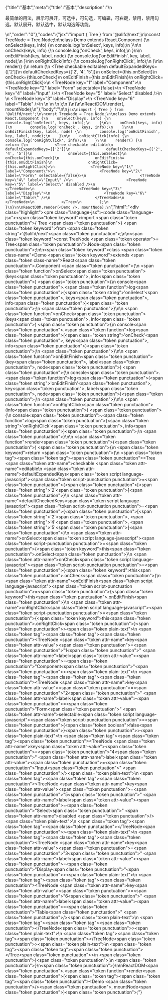 {"title":"基本","meta":{"title":"基本","description":"\n<p>最简单的用法，展示可展开，可选中，可勾选，可编辑，可右键，禁用，禁用勾选，默认展开，默认选中，默认勾选等功能。</p>\n","order":"0"},"codes":{"jsx":"import { Tree } from '@alifd/next';\n\nconst TreeNode = Tree.Node;\n\nclass Demo extends React.Component {\n    onSelect(keys, info) {\n        console.log('onSelect', keys, info);\n    }\n\n    onCheck(keys, info) {\n        console.log('onCheck', keys, info);\n    }\n\n    onEditFinish(key, label, node) {\n        console.log('onEditFinish', key, label, node);\n    }\n\n    onRightClick(info) {\n        console.log('onRightClick', info);\n    }\n\n    render() {\n        return (\n            <Tree checkable editable\n                defaultExpandedKeys={['2']}\n                defaultCheckedKeys={['2', '4', '5']}\n                onSelect={this.onSelect}\n                onCheck={this.onCheck}\n                onEditFinish={this.onEditFinish}\n                onRightClick={this.onRightClick}>\n                <TreeNode key=\"1\" label=\"Component\">\n                    <TreeNode key=\"2\" label=\"Form\" selectable={false}>\n                        <TreeNode key=\"4\" label=\"Input\" />\n                        <TreeNode key=\"5\" label=\"Select\" disabled />\n                    </TreeNode>\n                    <TreeNode key=\"3\" label=\"Display\">\n                        <TreeNode key=\"6\" label=\"Table\" />\n                    </TreeNode>\n                </TreeNode>\n            </Tree>\n        );\n    }\n}\n\nReactDOM.render(<Demo />, mountNode);\n"},"body":"\n\n````jsx\nimport { Tree } from '@alifd/next';\n\nconst TreeNode = Tree.Node;\n\nclass Demo extends React.Component {\n    onSelect(keys, info) {\n        console.log('onSelect', keys, info);\n    }\n\n    onCheck(keys, info) {\n        console.log('onCheck', keys, info);\n    }\n\n    onEditFinish(key, label, node) {\n        console.log('onEditFinish', key, label, node);\n    }\n\n    onRightClick(info) {\n        console.log('onRightClick', info);\n    }\n\n    render() {\n        return (\n            <Tree checkable editable\n                defaultExpandedKeys={['2']}\n                defaultCheckedKeys={['2', '4', '5']}\n                onSelect={this.onSelect}\n                onCheck={this.onCheck}\n                onEditFinish={this.onEditFinish}\n                onRightClick={this.onRightClick}>\n                <TreeNode key=\"1\" label=\"Component\">\n                    <TreeNode key=\"2\" label=\"Form\" selectable={false}>\n                        <TreeNode key=\"4\" label=\"Input\" />\n                        <TreeNode key=\"5\" label=\"Select\" disabled />\n                    </TreeNode>\n                    <TreeNode key=\"3\" label=\"Display\">\n                        <TreeNode key=\"6\" label=\"Table\" />\n                    </TreeNode>\n                </TreeNode>\n            </Tree>\n        );\n    }\n}\n\nReactDOM.render(<Demo />, mountNode);\n````","html":"<script>(function(){'use strict';\n\nvar _createClass = function () { function defineProperties(target, props) { for (var i = 0; i < props.length; i++) { var descriptor = props[i]; descriptor.enumerable = descriptor.enumerable || false; descriptor.configurable = true; if (\"value\" in descriptor) descriptor.writable = true; Object.defineProperty(target, descriptor.key, descriptor); } } return function (Constructor, protoProps, staticProps) { if (protoProps) defineProperties(Constructor.prototype, protoProps); if (staticProps) defineProperties(Constructor, staticProps); return Constructor; }; }();\n\nvar _next = require('@alifd/next');\n\nfunction _classCallCheck(instance, Constructor) { if (!(instance instanceof Constructor)) { throw new TypeError(\"Cannot call a class as a function\"); } }\n\nfunction _possibleConstructorReturn(self, call) { if (!self) { throw new ReferenceError(\"this hasn't been initialised - super() hasn't been called\"); } return call && (typeof call === \"object\" || typeof call === \"function\") ? call : self; }\n\nfunction _inherits(subClass, superClass) { if (typeof superClass !== \"function\" && superClass !== null) { throw new TypeError(\"Super expression must either be null or a function, not \" + typeof superClass); } subClass.prototype = Object.create(superClass && superClass.prototype, { constructor: { value: subClass, enumerable: false, writable: true, configurable: true } }); if (superClass) Object.setPrototypeOf ? Object.setPrototypeOf(subClass, superClass) : subClass.__proto__ = superClass; }\n\nvar TreeNode = _next.Tree.Node;\n\nvar Demo = function (_React$Component) {\n    _inherits(Demo, _React$Component);\n\n    function Demo() {\n        _classCallCheck(this, Demo);\n\n        return _possibleConstructorReturn(this, (Demo.__proto__ || Object.getPrototypeOf(Demo)).apply(this, arguments));\n    }\n\n    _createClass(Demo, [{\n        key: 'onSelect',\n        value: function onSelect(keys, info) {\n            console.log('onSelect', keys, info);\n        }\n    }, {\n        key: 'onCheck',\n        value: function onCheck(keys, info) {\n            console.log('onCheck', keys, info);\n        }\n    }, {\n        key: 'onEditFinish',\n        value: function onEditFinish(key, label, node) {\n            console.log('onEditFinish', key, label, node);\n        }\n    }, {\n        key: 'onRightClick',\n        value: function onRightClick(info) {\n            console.log('onRightClick', info);\n        }\n    }, {\n        key: 'render',\n        value: function render() {\n            return React.createElement(\n                _next.Tree,\n                { checkable: true, editable: true,\n                    defaultExpandedKeys: ['2'],\n                    defaultCheckedKeys: ['2', '4', '5'],\n                    onSelect: this.onSelect,\n                    onCheck: this.onCheck,\n                    onEditFinish: this.onEditFinish,\n                    onRightClick: this.onRightClick },\n                React.createElement(\n                    TreeNode,\n                    { key: '1', label: 'Component' },\n                    React.createElement(\n                        TreeNode,\n                        { key: '2', label: 'Form', selectable: false },\n                        React.createElement(TreeNode, { key: '4', label: 'Input' }),\n                        React.createElement(TreeNode, { key: '5', label: 'Select', disabled: true })\n                    ),\n                    React.createElement(\n                        TreeNode,\n                        { key: '3', label: 'Display' },\n                        React.createElement(TreeNode, { key: '6', label: 'Table' })\n                    )\n                )\n            );\n        }\n    }]);\n\n    return Demo;\n}(React.Component);\n\nReactDOM.render(React.createElement(Demo, null), mountNode);})()</script><div class=\"highlight\"><pre class=\"language-jsx\"><code class=\"language-jsx\"><span class=\"token keyword\">import</span> <span class=\"token punctuation\">{</span> Tree <span class=\"token punctuation\">}</span> <span class=\"token keyword\">from</span> <span class=\"token string\">'@alifd/next'</span><span class=\"token punctuation\">;</span>\n\n<span class=\"token keyword\">const</span> TreeNode <span class=\"token operator\">=</span> Tree<span class=\"token punctuation\">.</span>Node<span class=\"token punctuation\">;</span>\n\n<span class=\"token keyword\">class</span> <span class=\"token class-name\">Demo</span> <span class=\"token keyword\">extends</span> <span class=\"token class-name\">React<span class=\"token punctuation\">.</span>Component</span> <span class=\"token punctuation\">{</span>\n    <span class=\"token function\">onSelect</span><span class=\"token punctuation\">(</span>keys<span class=\"token punctuation\">,</span> info<span class=\"token punctuation\">)</span> <span class=\"token punctuation\">{</span>\n        console<span class=\"token punctuation\">.</span><span class=\"token function\">log</span><span class=\"token punctuation\">(</span><span class=\"token string\">'onSelect'</span><span class=\"token punctuation\">,</span> keys<span class=\"token punctuation\">,</span> info<span class=\"token punctuation\">)</span><span class=\"token punctuation\">;</span>\n    <span class=\"token punctuation\">}</span>\n\n    <span class=\"token function\">onCheck</span><span class=\"token punctuation\">(</span>keys<span class=\"token punctuation\">,</span> info<span class=\"token punctuation\">)</span> <span class=\"token punctuation\">{</span>\n        console<span class=\"token punctuation\">.</span><span class=\"token function\">log</span><span class=\"token punctuation\">(</span><span class=\"token string\">'onCheck'</span><span class=\"token punctuation\">,</span> keys<span class=\"token punctuation\">,</span> info<span class=\"token punctuation\">)</span><span class=\"token punctuation\">;</span>\n    <span class=\"token punctuation\">}</span>\n\n    <span class=\"token function\">onEditFinish</span><span class=\"token punctuation\">(</span>key<span class=\"token punctuation\">,</span> label<span class=\"token punctuation\">,</span> node<span class=\"token punctuation\">)</span> <span class=\"token punctuation\">{</span>\n        console<span class=\"token punctuation\">.</span><span class=\"token function\">log</span><span class=\"token punctuation\">(</span><span class=\"token string\">'onEditFinish'</span><span class=\"token punctuation\">,</span> key<span class=\"token punctuation\">,</span> label<span class=\"token punctuation\">,</span> node<span class=\"token punctuation\">)</span><span class=\"token punctuation\">;</span>\n    <span class=\"token punctuation\">}</span>\n\n    <span class=\"token function\">onRightClick</span><span class=\"token punctuation\">(</span>info<span class=\"token punctuation\">)</span> <span class=\"token punctuation\">{</span>\n        console<span class=\"token punctuation\">.</span><span class=\"token function\">log</span><span class=\"token punctuation\">(</span><span class=\"token string\">'onRightClick'</span><span class=\"token punctuation\">,</span> info<span class=\"token punctuation\">)</span><span class=\"token punctuation\">;</span>\n    <span class=\"token punctuation\">}</span>\n\n    <span class=\"token function\">render</span><span class=\"token punctuation\">(</span><span class=\"token punctuation\">)</span> <span class=\"token punctuation\">{</span>\n        <span class=\"token keyword\">return</span> <span class=\"token punctuation\">(</span>\n            <span class=\"token tag\"><span class=\"token tag\"><span class=\"token punctuation\">&lt;</span>Tree</span> <span class=\"token attr-name\">checkable</span> <span class=\"token attr-name\">editable</span>\n                <span class=\"token attr-name\">defaultExpandedKeys</span><span class=\"token script language-javascript\"><span class=\"token script-punctuation punctuation\">=</span><span class=\"token punctuation\">{</span><span class=\"token punctuation\">[</span><span class=\"token string\">'2'</span><span class=\"token punctuation\">]</span><span class=\"token punctuation\">}</span></span>\n                <span class=\"token attr-name\">defaultCheckedKeys</span><span class=\"token script language-javascript\"><span class=\"token script-punctuation punctuation\">=</span><span class=\"token punctuation\">{</span><span class=\"token punctuation\">[</span><span class=\"token string\">'2'</span><span class=\"token punctuation\">,</span> <span class=\"token string\">'4'</span><span class=\"token punctuation\">,</span> <span class=\"token string\">'5'</span><span class=\"token punctuation\">]</span><span class=\"token punctuation\">}</span></span>\n                <span class=\"token attr-name\">onSelect</span><span class=\"token script language-javascript\"><span class=\"token script-punctuation punctuation\">=</span><span class=\"token punctuation\">{</span><span class=\"token keyword\">this</span><span class=\"token punctuation\">.</span>onSelect<span class=\"token punctuation\">}</span></span>\n                <span class=\"token attr-name\">onCheck</span><span class=\"token script language-javascript\"><span class=\"token script-punctuation punctuation\">=</span><span class=\"token punctuation\">{</span><span class=\"token keyword\">this</span><span class=\"token punctuation\">.</span>onCheck<span class=\"token punctuation\">}</span></span>\n                <span class=\"token attr-name\">onEditFinish</span><span class=\"token script language-javascript\"><span class=\"token script-punctuation punctuation\">=</span><span class=\"token punctuation\">{</span><span class=\"token keyword\">this</span><span class=\"token punctuation\">.</span>onEditFinish<span class=\"token punctuation\">}</span></span>\n                <span class=\"token attr-name\">onRightClick</span><span class=\"token script language-javascript\"><span class=\"token script-punctuation punctuation\">=</span><span class=\"token punctuation\">{</span><span class=\"token keyword\">this</span><span class=\"token punctuation\">.</span>onRightClick<span class=\"token punctuation\">}</span></span><span class=\"token punctuation\">></span></span><span class=\"token plain-text\">\n                </span><span class=\"token tag\"><span class=\"token tag\"><span class=\"token punctuation\">&lt;</span>TreeNode</span> <span class=\"token attr-name\">key</span><span class=\"token attr-value\"><span class=\"token punctuation\">=</span><span class=\"token punctuation\">\"</span>1<span class=\"token punctuation\">\"</span></span> <span class=\"token attr-name\">label</span><span class=\"token attr-value\"><span class=\"token punctuation\">=</span><span class=\"token punctuation\">\"</span>Component<span class=\"token punctuation\">\"</span></span><span class=\"token punctuation\">></span></span><span class=\"token plain-text\">\n                    </span><span class=\"token tag\"><span class=\"token tag\"><span class=\"token punctuation\">&lt;</span>TreeNode</span> <span class=\"token attr-name\">key</span><span class=\"token attr-value\"><span class=\"token punctuation\">=</span><span class=\"token punctuation\">\"</span>2<span class=\"token punctuation\">\"</span></span> <span class=\"token attr-name\">label</span><span class=\"token attr-value\"><span class=\"token punctuation\">=</span><span class=\"token punctuation\">\"</span>Form<span class=\"token punctuation\">\"</span></span> <span class=\"token attr-name\">selectable</span><span class=\"token script language-javascript\"><span class=\"token script-punctuation punctuation\">=</span><span class=\"token punctuation\">{</span><span class=\"token boolean\">false</span><span class=\"token punctuation\">}</span></span><span class=\"token punctuation\">></span></span><span class=\"token plain-text\">\n                        </span><span class=\"token tag\"><span class=\"token tag\"><span class=\"token punctuation\">&lt;</span>TreeNode</span> <span class=\"token attr-name\">key</span><span class=\"token attr-value\"><span class=\"token punctuation\">=</span><span class=\"token punctuation\">\"</span>4<span class=\"token punctuation\">\"</span></span> <span class=\"token attr-name\">label</span><span class=\"token attr-value\"><span class=\"token punctuation\">=</span><span class=\"token punctuation\">\"</span>Input<span class=\"token punctuation\">\"</span></span> <span class=\"token punctuation\">/></span></span><span class=\"token plain-text\">\n                        </span><span class=\"token tag\"><span class=\"token tag\"><span class=\"token punctuation\">&lt;</span>TreeNode</span> <span class=\"token attr-name\">key</span><span class=\"token attr-value\"><span class=\"token punctuation\">=</span><span class=\"token punctuation\">\"</span>5<span class=\"token punctuation\">\"</span></span> <span class=\"token attr-name\">label</span><span class=\"token attr-value\"><span class=\"token punctuation\">=</span><span class=\"token punctuation\">\"</span>Select<span class=\"token punctuation\">\"</span></span> <span class=\"token attr-name\">disabled</span> <span class=\"token punctuation\">/></span></span><span class=\"token plain-text\">\n                    </span><span class=\"token tag\"><span class=\"token tag\"><span class=\"token punctuation\">&lt;/</span>TreeNode</span><span class=\"token punctuation\">></span></span><span class=\"token plain-text\">\n                    </span><span class=\"token tag\"><span class=\"token tag\"><span class=\"token punctuation\">&lt;</span>TreeNode</span> <span class=\"token attr-name\">key</span><span class=\"token attr-value\"><span class=\"token punctuation\">=</span><span class=\"token punctuation\">\"</span>3<span class=\"token punctuation\">\"</span></span> <span class=\"token attr-name\">label</span><span class=\"token attr-value\"><span class=\"token punctuation\">=</span><span class=\"token punctuation\">\"</span>Display<span class=\"token punctuation\">\"</span></span><span class=\"token punctuation\">></span></span><span class=\"token plain-text\">\n                        </span><span class=\"token tag\"><span class=\"token tag\"><span class=\"token punctuation\">&lt;</span>TreeNode</span> <span class=\"token attr-name\">key</span><span class=\"token attr-value\"><span class=\"token punctuation\">=</span><span class=\"token punctuation\">\"</span>6<span class=\"token punctuation\">\"</span></span> <span class=\"token attr-name\">label</span><span class=\"token attr-value\"><span class=\"token punctuation\">=</span><span class=\"token punctuation\">\"</span>Table<span class=\"token punctuation\">\"</span></span> <span class=\"token punctuation\">/></span></span><span class=\"token plain-text\">\n                    </span><span class=\"token tag\"><span class=\"token tag\"><span class=\"token punctuation\">&lt;/</span>TreeNode</span><span class=\"token punctuation\">></span></span><span class=\"token plain-text\">\n                </span><span class=\"token tag\"><span class=\"token tag\"><span class=\"token punctuation\">&lt;/</span>TreeNode</span><span class=\"token punctuation\">></span></span><span class=\"token plain-text\">\n            </span><span class=\"token tag\"><span class=\"token tag\"><span class=\"token punctuation\">&lt;/</span>Tree</span><span class=\"token punctuation\">></span></span>\n        <span class=\"token punctuation\">)</span><span class=\"token punctuation\">;</span>\n    <span class=\"token punctuation\">}</span>\n<span class=\"token punctuation\">}</span>\n\nReactDOM<span class=\"token punctuation\">.</span><span class=\"token function\">render</span><span class=\"token punctuation\">(</span><span class=\"token tag\"><span class=\"token tag\"><span class=\"token punctuation\">&lt;</span>Demo</span> <span class=\"token punctuation\">/></span></span><span class=\"token punctuation\">,</span> mountNode<span class=\"token punctuation\">)</span><span class=\"token punctuation\">;</span></code></pre></div>"}